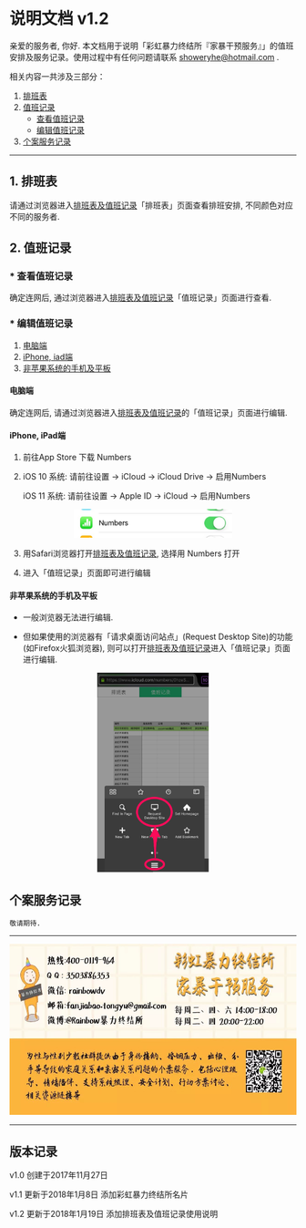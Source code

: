 # 说明文档 v1.2

  亲爱的服务者, 你好. 本文档用于说明「彩虹暴力终结所『家暴干预服务』」的值班安排及服务记录。使用过程中有任何问题请联系 showeryhe@hotmail.com .

  相关内容一共涉及三部分：
1.    [排班表](https://github.com/showeryhe/logs#%E6%8E%92%E7%8F%AD%E8%A1%A8)
2.    [值班记录](https://github.com/showeryhe/logs#%E5%80%BC%E7%8F%AD%E8%AE%B0%E5%BD%95)
        * [查看值班记录](https://github.com/showeryhe/logs#%E6%9F%A5%E7%9C%8B%E5%80%BC%E7%8F%AD%E8%AE%B0%E5%BD%95)
        * [编辑值班记录](https://github.com/showeryhe/logs#%E7%BC%96%E8%BE%91%E5%80%BC%E7%8F%AD%E8%AE%B0%E5%BD%95)
3.    [个案服务记录](https://github.com/showeryhe/logs#%E4%B8%AA%E6%A1%88%E6%9C%8D%E5%8A%A1%E8%AE%B0%E5%BD%95)

***

## 1. 排班表

  请通过浏览器进入[排班表及值班记录]「排班表」页面查看排班安排, 不同颜色对应不同的服务者.

## 2. 值班记录

### *    查看值班记录

  确定连网后, 通过浏览器进入[排班表及值班记录]「值班记录」页面进行查看.

### *    编辑值班记录

  1. [电脑端](https://github.com/showeryhe/logs#%E7%94%B5%E8%84%91%E7%AB%AF)
  
  2. [iPhone, iad端](https://github.com/showeryhe/logs#iphone-ipad%E7%AB%AF)
  
  3. [非苹果系统的手机及平板](https://github.com/showeryhe/logs#%E9%9D%9E%E8%8B%B9%E6%9E%9C%E7%B3%BB%E7%BB%9F%E7%9A%84%E6%89%8B%E6%9C%BA%E5%8F%8A%E5%B9%B3%E6%9D%BF)

#### 电脑端

  确定连网后, 请通过浏览器进入[排班表及值班记录]的「值班记录」页面进行编辑.

#### iPhone, iPad端
1.  前往App Store 下载 Numbers

2.  iOS 10 系统: 请前往设置 -> iCloud -> iCloud Drive -> 启用Numbers

    iOS 11 系统: 请前往设置 -> Apple ID -> iCloud -> 启用Numbers

<div align=center><img height="50" src="https://github.com/showeryhe/logs/blob/master/imgs_for_readme/enactivate_numbers.jpg"/></div>

3.  用Safari浏览器打开[排班表及值班记录], 
    选择用 Numbers 打开

4.  进入「值班记录」页面即可进行编辑

#### 非苹果系统的手机及平板

  *    一般浏览器无法进行编辑.

  *    但如果使用的浏览器有「请求桌面访问站点」(Request Desktop Site)的功能(如Firefox火狐浏览器), 则可以打开[排班表及值班记录](https://www.icloud.com/numbers/0hzeSPteYodRrsPlTv5dx5vYw#%E5%AE%B6%E6%9A%B4%E5%92%A8%E8%AF%A2%E5%80%BC%E7%8F%AD%E8%A1%A8)进入「值班记录」页面进行编辑.

<div align=center><img height="350" src="https://github.com/showeryhe/logs/blob/master/imgs_for_readme/desktop_site.png"/></div>

## 个案服务记录

    敬请期待.

***

<div align=center><img height="300" src="https://github.com/showeryhe/logs/blob/master/imgs_for_readme/name%20card.jpg"/></div>

***
## 版本记录

v1.0 创建于2017年11月27日

v1.1 更新于2018年1月8日 添加彩虹暴力终结所名片

v1.2 更新于2018年1月19日 添加排班表及值班记录使用说明

[排班表及值班记录]: https://www.icloud.com/numbers/0hzeSPteYodRrsPlTv5dx5vYw#%E5%AE%B6%E6%9A%B4%E5%92%A8%E8%AF%A2%E5%80%BC%E7%8F%AD%E8%A1%A8
